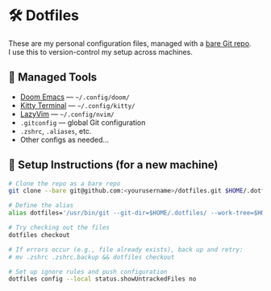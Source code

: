 # 🛠️ Dotfiles

These are my personal configuration files, managed with a [bare Git repo](https://www.atlassian.com/git/tutorials/dotfiles).  
I use this to version-control my setup across machines.

## 🔧 Managed Tools

- [Doom Emacs](https://github.com/doomemacs/doomemacs) — `~/.config/doom/`
- [Kitty Terminal](https://sw.kovidgoyal.net/kitty/) — `~/.config/kitty/`
- [LazyVim](https://lazyvim.github.io/) — `~/.config/nvim/`
- `.gitconfig` — global Git configuration
- `.zshrc`, `.aliases`, etc.
- Other configs as needed...

## 🐚 Setup Instructions (for a new machine)

```bash
# Clone the repo as a bare repo
git clone --bare git@github.com:<yourusername>/dotfiles.git $HOME/.dotfiles

# Define the alias
alias dotfiles='/usr/bin/git --git-dir=$HOME/.dotfiles/ --work-tree=$HOME'

# Try checking out the files
dotfiles checkout

# If errors occur (e.g., file already exists), back up and retry:
# mv .zshrc .zshrc.backup && dotfiles checkout

# Set up ignore rules and push configuration
dotfiles config --local status.showUntrackedFiles no
